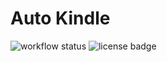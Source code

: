 # Auto Kindle

![workflow status](https://github.com/MashyBasker/auto-kindle/actions/workflows/go.yml/badge.svg)
![license badge](https://forthebadge.com/images/badges/license-mit.svg)